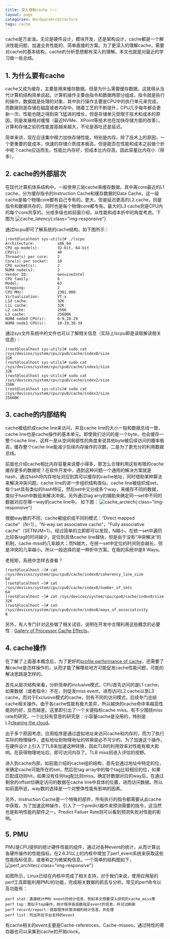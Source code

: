 ```yaml
---
title: 深入理解cache（一）
layout: page
categories: HardwareArchitecture
tags: cache
---
```


cache是万金油。无论是硬件设计，模块开发，还是架构设计，cache都是一个解决性能问题，加速业务性能的、简单直接的方案。为了更深入的理解cache，需要对cache的基本结构，cache的分析思想都有深入的理解。本文也就是对最近的学习做一些总结。

<!-- excerpt -->

## 1. 为什么要有cache

cache又成为缓存，主要是用来缓存数据。但是为什么需要缓存数据，这就得从当代计算机结构简单说起。计算机操作主要由指令和数据两部分组成，指令就是执行的操作，数据就是处理的对象，其中执行操作主要是CPU中的执行单元来完成，而数据则是存储在磁盘或者内存中。随着工艺的不断提升，CPU几乎每年都会更新一次，性能也随之得到突飞猛进的增长，但是存储单元受限于技术和成本的原因，则是发展相对缓慢（最近NVMe、XPoint等技术也在加快存储方面的改善）。计算和存储之前的性能差距越来越大，不论是吞吐还是延迟。

简单来讲，现在应该集中精力加快存储性能，特别是内存。除了技术上的原因，一个更重要的是成本，快速的存储介质成本极高，但是能否在性能和成本之前做个折中呢？cache应运而生。性能比内存好，但成本比内存高，因此容量比内存小（得多）。

## 2. cache的外部层次

在现代计算机体系结构中，一般使用三层cache来缓存数据。其中离core最近的L1 cache，分为缓存指令的Instruction Cache和缓存数据的Data Cache，这一级cache是每个物理core都有自己专有的。更大，但是延迟更高的L2 cache，则是指令和数据共存的，同时也是每个物理core都专有。最大的L3 cache则是CPU内的每个core共享的。分成多级也如前面介绍，从性能和成本折中的角度考虑。下图为
![cache_latency](/assets/cache/cache_latency.png){:class="img-responsive"}

通过lscpu即可了解系统的cache结构，如下图所示：
```
[root@localhost sys-utils]# ./lscpu
Architecture:          x86_64
CPU op-mode(s):        32-bit, 64-bit
CPU(s):                40
Thread(s) per core:    2
Core(s) per socket:    10
CPU socket(s):         2
NUMA node(s):          2
Vendor ID:             GenuineIntel
CPU family:            6
Model:                 63
Stepping:              2
CPU MHz:               2301.000
Virtualization:        VT-x
L1d cache:             32K
L1i cache:             32K
L2 cache:              256K
L3 cache:              25600K
NUMA node0 CPU(s):     0-9,20-29
NUMA node1 CPU(s):     10-19,30-39

```
通过sys文件系统中的文件也可以了解相关信息（实际上lscpu即是读取解读相关信息）：
```
[root@localhost sys-utils]# sudo cat /sys/devices/system/cpu/cpu0/cache/index0/size
32K
[root@localhost sys-utils]# sudo cat /sys/devices/system/cpu/cpu0/cache/index1/size
32K
[root@localhost sys-utils]# sudo cat /sys/devices/system/cpu/cpu0/cache/index2/size
256K
[root@localhost sys-utils]# sudo cat /sys/devices/system/cpu/cpu0/cache/index3/size
25600K
```

## 3. cache的内部结构

cache被组织成cache line来访问，并且cache line的大小一般和数据总线一致，cache line也是cache操作的基本单元。即使我们访问的是一个byte，也会缓存一整个cache line，这样一是从空间局部性的角度来说其他byte被后续访问的概率极高，缓存整个cache line能减少后续内存操作的次数，二是为了更充分的利用数据总线。

前面也介绍cache相比内存容量来说要小得多，那怎么合理利用这些有限的cache缓存更多的数据呢？在软件开发中，遇到这种问题一个通用的解决方案就是hash，通过hash将内存地址对应到其可以缓存的cache地址，同时借助某种算法来解决冲突问题。cache line的进一步组织结构类似。cache line被组织成set，每个set具有类似的hash特征，然后set中又分成多个way，来缓存不同的数据，类似于hash中数组来解决冲突。另外通过tag arry的辅助来确定同一set中不同的数据对应在哪一way的cache line中。
如下图：
![cache_arctech](/assets/cache/cache_architec.png){:class="img-responsive"}

根据way数的不同，cache被组织成不同的模式：“Direct mapped cache"（N=1），"N-way set associative cache"，"Fully associative cache"（SETNUM=1）。经过简单的立即即可以发现，N越小，在统一set中遍历比较各tag的时间越少，定位到具体cache line越快，但是由于没有“冲突解决”的机制，cache miss的几率越大；而N越大，在统一set中定位的时间则会越长，但是冲突的几率越小。所以一般选择的是一种折中方案。在我的系统中是8 Ways。

老规矩，系统中怎样去查看？
```
[root@localhost ~]# cat /sys/devices/system/cpu/cpu0/cache/index0/coherency_line_size
64
[root@localhost ~]# cat /sys/devices/system/cpu/cpu0/cache/index0/number_of_sets
64
[root@localhost ~]# cat /sys/devices/system/cpu/cpu0/cache/index0/size
32K
[root@localhost ~]# cat /sys/devices/system/cpu/cpu0/cache/index0/ways_of_associativity
8
```

另外，有人专门针对这些做了相关试验，说明在开发中合理利用这些概念的必要性：[Gallery of Processor Cache Effects](http://igoro.com/archive/gallery-of-processor-cache-effects/)。

## 4. cache操作

在了解了上面基本概念后，为了更好的[profile performance of cache]()，还需要了解cache是怎样操作的，从而才能了解哪些地方可能促发cache性能问题，可能的解决思路是怎样的。

首先从层次结构来看，分析简单的inclusive模式，CPU首先访问的是L1 cache，如果数据（或者指令）不在，则促发miss event，进而访问L2 cache以至L3 cache。而对于Exclusive模式的cache，则有不同的访问模式，后续专门总结cache相关操作。由于各cache性能有极大差异，所以越快的cache命中率越高性能则约好，反而越差。这里即引出了一个关键指标cache miss。有不少围绕miss rate的研究，一个比较有意思的研究是：小容量cache是没用的，特别是L2[clearing the cloud](http://infoscience.epfl.ch/record/168849/files/clouds_techreport11.pdf)。

出于多个原因考虑，应用程序是通过虚拟地址来访问cache和内存的，而为了执行实际的物理操作，虚拟地址到物理地址的转换是必不可少的。为了加速这个操作，在硬件设计上引入了TLB来加速这种转换，因此TLB的利用效率对性能有极大影响。在获得物理地址后，即可访问内存了。TLB miss则进入评估的视野。

进入到cache内部，如前面介绍的cache组织结构，首先会通过地址中特定的位，来确定cache可能所在的set，然后在tag array中的每个tag比较相应的位，如果匹配成功则hit，如果没有任何tag配比则miss。确定好数据对应的way后，在通过剩余的offset位确定访问的数据在cache line中具体的位置，进而访问数据。所以如前面所说，way数的选择是一个对整体性能有影响的因素。

另外，Instruction Cache是一个特殊的部件，所有执行的指令都需要从此cache中获取，为了加速这种操作，引入了一个predict器件来预测需要的指令，这当然也是影响性能的部件之一。Predict Failuer Rate则可以看到预测失败对性能的影响。

## 5. PMU
PMU是CPU提供的统计硬件性能的组件，通过对各种event的统计，从而计算出各硬件操作的性能指标。在2.6.31以上的内核中增加了perf_event系统来获取这些性能指标信息，或者称之为微架构信息。一个简单的结构图如下，
![perf_architec](/assets/cache/perf_architec.png){:class="img-responsive"}

如图所示，Linux已经在内核中完成了相关支持，对于我们来说，使用应用层的perf工具即能利用PMU的功能，完成相关数据的抓去与分析。常见的perf命令以及功能有：
```
perf stat：直接统计PMU event的统计信息，例如本文想要深入研究的cache_miss等
perf top：类似于top操作，统计程序各函数指定event的信息，并试试刷新
perf record/report：获取程序非常详细的统计信息，并处理
perf list：列出所在平台支持的event
```

有cache相关的event主要是Cache-references、Cache-misses，通过特性的寄存器也可以采集到cache的开销clock。
